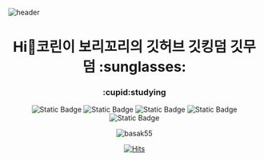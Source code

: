 ![header](https://capsule-render.vercel.app/api?type=waving&color=gradient&height=200&section=header&text=코린이%20보리꼬리&fontSize=45)

<h1 align="center">Hi👋코린이 보리꼬리의 깃허브 깃킹덤 깃무덤 :sunglasses:</h1>

<div align=center>


<h3>:cupid:studying</br></h3>

![Static Badge](https://img.shields.io/badge/java-%23007396)
![Static Badge](https://img.shields.io/badge/html-%23E34F26?logo=HTML5&logoColor=white)
![Static Badge](https://img.shields.io/badge/javascript-%23F7DF1E?logo=javascript&logoColor=white)
![Static Badge](https://img.shields.io/badge/oracle-%23F80000?logo=oracle&logoColor=white)
![Static Badge](https://img.shields.io/badge/mysql-%234479A1?logo=mysql&logoColor=white)




<p><img align="center" src="https://github-readme-stats.vercel.app/api/top-langs?username=basak55&show_icons=true&locale=en&layout=compact" alt="basak55" /></p>


[![Hits](https://hits.seeyoufarm.com/api/count/incr/badge.svg?url=https%3A%2F%2Fgithub.com%2Fbasak55%2F&count_bg=%2335E428&title_bg=%23555555&icon=&icon_color=%23E7E7E7&title=hits&edge_flat=false)](https://hits.seeyoufarm.com)
</div>

